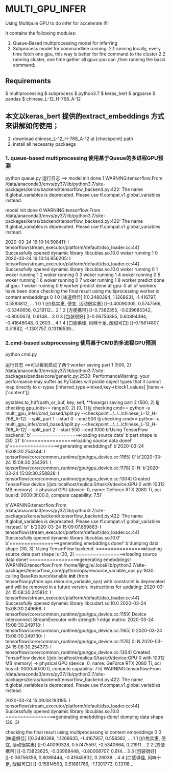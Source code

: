 # MULTI_GPU_INFER

Using Multipule GPU to do infer for accelerate !!!!

It contains the following modules:

1. Queue-Based multiprocessing model for inferring
2. Subprocess model for commandline running:
    2.1 running locally, every time fetch one gpu, this way is better for fire command to the cluster 
    2.2 running cluster, one time gather all gpus you can ,then running the basci command;
    
## Requirements

$ multiprocessing
$ subprocess
$ python3.7
$ keras_bert
$ argparse
$ pandas
$ chinese_L-12_H-768_A-12


## 本文以keras_bert 提供的extract_embeddings 方式来讲解如何使用；
1. download chinese_L-12_H-768_A-12 at [checkpoint] path
2. install all necessray packaegs

### 1. queue-based multiprocessing 使用基于Queue的多进程GPU预测
python queue.py
运行日志 ==>
model init done 1
WARNING:tensorflow:From /data/anaconda3/envs/py37/lib/python3.7/site-packages/keras/backend/tensorflow_backend.py:422: The name tf.global_variables is deprecated. Please use tf.compat.v1.global_variables instead.

model init done 0
WARNING:tensorflow:From /data/anaconda3/envs/py37/lib/python3.7/site-packages/keras/backend/tensorflow_backend.py:422: The name tf.global_variables is deprecated. Please use tf.compat.v1.global_variables instead.

2020-03-24 16:10:14.508411: I tensorflow/stream_executor/platform/default/dso_loader.cc:44] Successfully opened dynamic library libcublas.so.10.0
woker running 1 0
2020-03-24 16:10:14.956205: I tensorflow/stream_executor/platform/default/dso_loader.cc:44] Successfully opened dynamic library libcublas.so.10.0
woker running 0 1
woker running 1 2
woker running 0 3
woker running 1 4
woker running 0 5
woker running 1 6
woker running 0 7
woker running 1 8
worker predict done at gpu: 1
woker running 0 9
worker predict done at gpu: 0
all of workers have been done
checking the final result using multiprocessing     worker  id             content                                         embeddings
0       1   0              [味道俱佳]  [[0.3480394, 1.1268631, -1.416797, 0.5583812, ...
1       0   1   [价格实惠, 便宜, 活动很实惠]  [[-0.40090305, 0.5747566, -0.5340656, 0.219112...
2       1   2              [方便携带]  [[-0.7382355, -0.039685342, -0.8000674, 0.6148...
3       0   3              [包装很好]  [[-0.06756385, 0.60894394, -0.41646048, 0.2603...
4       1   4  [口感俱佳, 风味十足, 酸甜可口]  [[-0.15814807, 0.51882, -1.1301757, 0.13116539...



### 2.cmd-based subprocessing 使用基于CMD的多进程GPU预测
python cmd.py

运行日志 ==>可以看到启动了两个worker
saving part 1 (500, 2)
/data/anaconda3/envs/py37/lib/python3.7/site-packages/pandas/core/generic.py:2530: PerformanceWarning: 
your performance may suffer as PyTables will pickle object types that it cannot
map directly to c-types [inferred_type->mixed,key->block1_values] [items->['content']]

  pytables.to_hdf(path_or_buf, key, self, **kwargs)
saving part 2 (500, 2)
ljj checking gpu_inds== range(0, 2) [0, 1]
ljj checking cmd== python -u multi_gpu_infer/cmd_based/split.py --checkpoint ../../../chinese_L-12_H-768_A-12/ --split_part 1 --start 0 --end 500
ljj checking cmd== python -u multi_gpu_infer/cmd_based/split.py --checkpoint ../../../chinese_L-12_H-768_A-12/ --split_part 2 --start 500 --end 1000
b'Using TensorFlow backend.'
b'=================>loading source data'
b'part shape is  (30, 2)'
b'=================>loading source data done!'
b'=================>generating emebddings!'
b'2020-03-24 15:08:30.254344: I tensorflow/core/common_runtime/gpu/gpu_device.cc:1165]      0'
b'2020-03-24 15:08:30.254361: I tensorflow/core/common_runtime/gpu/gpu_device.cc:1178] 0:   N'
b'2020-03-24 15:08:30.258828: I tensorflow/core/common_runtime/gpu/gpu_device.cc:1304] Created TensorFlow device (/job:localhost/replica:0/task:0/device:GPU:0 with 10312 MB memory) -> physical GPU (device: 0, name: GeForce RTX 2080 Ti, pci bus id: 0000:3f:00.0, compute capability: 7.5)'

b'WARNING:tensorflow:From /data/anaconda3/envs/py37/lib/python3.7/site-packages/keras/backend/tensorflow_backend.py:422: The name tf.global_variables is deprecated. Please use tf.compat.v1.global_variables instead.'
b''
b'2020-03-24 15:09:07.669883: I tensorflow/stream_executor/platform/default/dso_loader.cc:44] Successfully opened dynamic library libcublas.so.10.0'
b'=================>generating emebddings done!'
b'dumping data shape  (30, 3)'
Using TensorFlow backend.
=================>loading source data
part shape is  (30, 2)
=================>loading source data done!
=================>generating emebddings!
WARNING:tensorflow:From /home/lijingjie/.local/lib/python3.7/site-packages/tensorflow_core/python/ops/resource_variable_ops.py:1630: calling BaseResourceVariable.__init__ (from tensorflow.python.ops.resource_variable_ops) with constraint is deprecated and will be removed in a future version.
Instructions for updating:
2020-03-24 15:08:30.245814: I tensorflow/stream_executor/platform/default/dso_loader.cc:44] Successfully opened dynamic library libcudart.so.10.0
2020-03-24 15:08:30.249668: I tensorflow/core/common_runtime/gpu/gpu_device.cc:1159] Device interconnect StreamExecutor with strength 1 edge matrix:
2020-03-24 15:08:30.249718: I tensorflow/core/common_runtime/gpu/gpu_device.cc:1165]      0 
2020-03-24 15:08:30.249730: I tensorflow/core/common_runtime/gpu/gpu_device.cc:1178] 0:   N 
2020-03-24 15:08:30.254373: I tensorflow/core/common_runtime/gpu/gpu_device.cc:1304] Created TensorFlow device (/job:localhost/replica:0/task:0/device:GPU:0 with 10312 MB memory) -> physical GPU (device: 0, name: GeForce RTX 2080 Ti, pci bus id: 0000:40:00.0, compute capability: 7.5)
WARNING:tensorflow:From /data/anaconda3/envs/py37/lib/python3.7/site-packages/keras/backend/tensorflow_backend.py:422: The name tf.global_variables is deprecated. Please use tf.compat.v1.global_variables instead.

2020-03-24 15:09:08.193195: I tensorflow/stream_executor/platform/default/dso_loader.cc:44] Successfully opened dynamic library libcublas.so.10.0
=================>generating emebddings done!
dumping data shape  (30, 3)

checking the final result using multiprocessing     id             content                                         embeddings
0   0              [味道俱佳]  [[0.3480388, 1.1268635, -1.4167957, 0.558382, ...
1   1   [价格实惠, 便宜, 活动很实惠]  [[-0.40090328, 0.57475597, -0.5340664, 0.21911...
2   2              [方便携带]  [[-0.73823625, -0.03968448, -0.80006707, 0.614...
3   3              [包装很好]  [[-0.06756356, 0.6089444, -0.41645902, 0.26038...
4   4  [口感俱佳, 风味十足, 酸甜可口]  [[-0.15814593, 0.51881766, -1.1301773, 0.13116...
